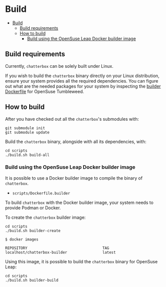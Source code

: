 # Build

- [Build](#build)
  - [Build requirements](#build-requirements)
  - [How to build](#how-to-build)
    - [Build using the OpenSuse Leap Docker builder image](#build-using-the-opensuse-leap-docker-builder-image)

## Build requirements

Currently, `chatterbox` can be solely built under Linux.

If you wish to build the `chatterbox` binary directly on your Linux
distribution, ensure your system provides all the required dependencies.
You can figure out what are the needed packages for your system by inspecting the
[builder Dockerfile](../scripts/Dockerfile.builder) for OpenSuse Tumbleweed.

## How to build

After you have checked out all the `chatterbox`'s submodules with:

```shell
git submodule init
git submodule update
```

Build the `chatterbox` binary, alongside with all its dependencies, with:

```shell
cd scripts
./build.sh build-all
```

### Build using the OpenSuse Leap Docker builder image

It is possible to use a Docker builder image to compile the binary
of `chatterbox`.

- `scripts/Dockerfile.builder`

To build `chatterbox` with the Docker builder image, your system needs
to provide Podman or Docker.

To create the `chatterbox` builder image:

```shell
cd scripts
./build.sh builder-create
```

```shell
$ docker images

REPOSITORY                                  TAG
localhost/chatterbox-builder                latest
```

Using this image, it is possible to build the `chatterbox` binary
for OpenSuse Leap:

```shell
cd scripts
./build.sh builder-build
```
